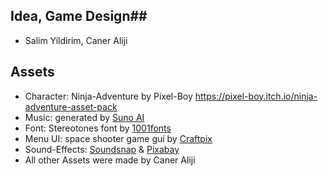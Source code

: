 ## Idea, Game Design##
- Salim Yildirim, Caner Aliji

## Assets ##
- Character: Ninja-Adventure by Pixel-Boy https://pixel-boy.itch.io/ninja-adventure-asset-pack
- Music: generated by [Suno AI](https://www.suno.ai)
- Font: Stereotones font by [1001fonts](https://www.1001fonts.com)
- Menu UI: space shooter game gui by [Craftpix](https://www.craftpix.net)
- Sound-Effects: [Soundsnap](https://www.soundsnap.com) & [Pixabay](https://www.pixabay.com)
- All other Assets were made by Caner Aliji
